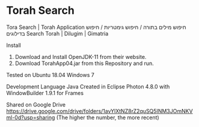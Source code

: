 # Torah Search
Tora Search | Torah Application
חיפוש מילים בתורה / חיפוש גימטריות / חיפוש בדילוגים
Search Torah | Dilugim | Gimatria

Install
1) Download and Install OpenJDK-11 from their website.
2) Download TorahApp04.jar from this Repository and run.

Tested on
Ubuntu 18.04
Windows 7

Development
Language Java
Created in Eclipse Photon 4.8.0 with WindowBuilder 1.9.1 for Frames

Shared on Google Drive https://drive.google.com/drive/folders/1avYlXtNZ8rZ2quSQ5INM3JOmNKVml-0d?usp=sharing
(The higher the number, the more recent)
